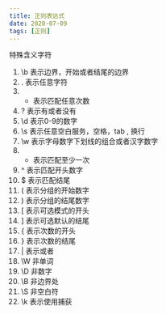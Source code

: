 ```yaml
---
title: 正则表达式
date: 2020-07-09
tags: [正则]
---
```

特殊含义字符
1. \b 表示边界，开始或者结尾的边界
2. .  表示任意字符
3. *  表示匹配任意次数
4. ?  表示有或者没有
5. \d 表示0-9的数字
6. \s 表示任意空白服务，空格，tab , 换行
7. \w 表示字母数字下划线的组合或者汉字数字
8. +  表示匹配至少一次
9. ^  表示匹配开头数字
10. $ 表示匹配结尾
11. ( 表示分组的开始数字
12. ) 表示分组的结尾数字
13. [ 表示可选模式的开头
14. ] 表示可选默认的结尾
15. { 表示次数的开头
16. } 表示次数的结尾
17. | 表示或者
18. \W 非单词
19. \D 非数字
20. \B 非边界处
21. \S 非空白符
22. \k 表示使用捕获
